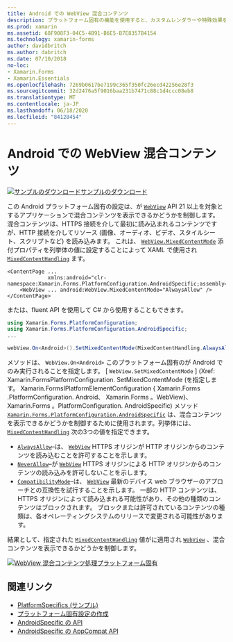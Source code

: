 ```yaml
---
title: Android での WebView 混合コンテンツ
description: プラットフォーム固有の機能を使用すると、カスタムレンダラーや特殊効果を実装することなく、特定のプラットフォームでのみ使用できる機能を使用できます。 この記事では、API 21 以上を対象とするアプリケーションで WebView に混合コンテンツを表示する Android プラットフォーム固有のを使用する方法について説明します。
ms.prod: xamarin
ms.assetid: 68F908F3-04C5-4B91-B6E5-B7E8357B4154
ms.technology: xamarin-forms
author: davidbritch
ms.author: dabritch
ms.date: 07/10/2018
no-loc:
- Xamarin.Forms
- Xamarin.Essentials
ms.openlocfilehash: 7269b0617be7199c365f350fc26ecd42256e28f3
ms.sourcegitcommit: 32d2476a5f9016baa231b7471c88c1d4ccc08eb8
ms.translationtype: MT
ms.contentlocale: ja-JP
ms.lasthandoff: 06/18/2020
ms.locfileid: "84128454"
---
```

# <a name="webview-mixed-content-on-android"></a>Android での WebView 混合コンテンツ

[![サンプルのダウンロード](~/media/shared/download.png)サンプルのダウンロード](https://docs.microsoft.com/samples/xamarin/xamarin-forms-samples/userinterface-platformspecifics)

この Android プラットフォーム固有の設定は、が [`WebView`](xref:Xamarin.Forms.WebView) API 21 以上を対象とするアプリケーションで混合コンテンツを表示できるかどうかを制御します。 混合コンテンツは、HTTPS 接続を介して最初に読み込まれるコンテンツですが、HTTP 接続を介してリソース (画像、オーディオ、ビデオ、スタイルシート、スクリプトなど) を読み込みます。 これは、 [`WebView.MixedContentMode`](xref:Xamarin.Forms.PlatformConfiguration.AndroidSpecific.WebView.MixedContentModeProperty) 添付プロパティを列挙体の値に設定することによって XAML で使用され [`MixedContentHandling`](xref:Xamarin.Forms.PlatformConfiguration.AndroidSpecific.MixedContentHandling) ます。

```xaml
<ContentPage ...
             xmlns:android="clr-namespace:Xamarin.Forms.PlatformConfiguration.AndroidSpecific;assembly=Xamarin.Forms.Core">
    <WebView ... android:WebView.MixedContentMode="AlwaysAllow" />
</ContentPage>
```

または、fluent API を使用して C# から使用することもできます。

```csharp
using Xamarin.Forms.PlatformConfiguration;
using Xamarin.Forms.PlatformConfiguration.AndroidSpecific;
...

webView.On<Android>().SetMixedContentMode(MixedContentHandling.AlwaysAllow);
```

メソッドは、 `WebView.On<Android>` このプラットフォーム固有のが Android でのみ実行されることを指定します。 [ `WebView.SetMixedContentMode` ] (Xref: Xamarin.FormsPlatformConfiguration. SetMixedContentMode (を指定します。 Xamarin.FormsIPlatformElementConfiguration { Xamarin.Forms .PlatformConfiguration. Android、 Xamarin.Forms 。WebView}、 Xamarin.Forms 。PlatformConfiguration. AndroidSpecific) メソッド [`Xamarin.Forms.PlatformConfiguration.AndroidSpecific`](xref:Xamarin.Forms.PlatformConfiguration.AndroidSpecific) は、混合コンテンツを表示できるかどうかを制御するために使用されます。列挙体には、 [`MixedContentHandling`](xref:Xamarin.Forms.PlatformConfiguration.AndroidSpecific.MixedContentHandling) 次の3つの値を指定できます。

- [`AlwaysAllow`](xref:Xamarin.Forms.PlatformConfiguration.AndroidSpecific.MixedContentHandling.AlwaysAllow)–は、 [`WebView`](xref:Xamarin.Forms.WebView) HTTPS オリジンが HTTP オリジンからのコンテンツを読み込むことを許可することを示します。
- [`NeverAllow`](xref:Xamarin.Forms.PlatformConfiguration.AndroidSpecific.MixedContentHandling.NeverAllow)–が [`WebView`](xref:Xamarin.Forms.WebView) HTTPS オリジンによる HTTP オリジンからのコンテンツの読み込みを許可しないことを示します。
- [`CompatibilityMode`](xref:Xamarin.Forms.PlatformConfiguration.AndroidSpecific.MixedContentHandling.CompatibilityMode)–は、 [`WebView`](xref:Xamarin.Forms.WebView) 最新のデバイス web ブラウザーのアプローチとの互換性を試行することを示します。 一部の HTTP コンテンツは、HTTPS オリジンによって読み込まれる可能性があり、その他の種類のコンテンツはブロックされます。 ブロックまたは許可されているコンテンツの種類は、各オペレーティングシステムのリリースで変更される可能性があります。

結果として、指定された [`MixedContentHandling`](xref:Xamarin.Forms.PlatformConfiguration.AndroidSpecific.MixedContentHandling) 値がに適用され [`WebView`](xref:Xamarin.Forms.WebView) 、混合コンテンツを表示できるかどうかを制御します。

[![WebView 混合コンテンツ処理プラットフォーム固有](webview-mixed-content-images/webview-mixedcontent.png "WebView 混合コンテンツ処理プラットフォーム固有")](webview-mixed-content-images/webview-mixedcontent-large.png#lightbox "WebView 混合コンテンツ処理プラットフォーム固有")

## <a name="related-links"></a>関連リンク

- [PlatformSpecifics (サンプル)](https://docs.microsoft.com/samples/xamarin/xamarin-forms-samples/userinterface-platformspecifics)
- [プラットフォーム固有設定の作成](~/xamarin-forms/platform/platform-specifics/index.md#creating-platform-specifics)
- [AndroidSpecific の API](xref:Xamarin.Forms.PlatformConfiguration.AndroidSpecific)
- [AndroidSpecific の AppCompat API](xref:Xamarin.Forms.PlatformConfiguration.AndroidSpecific.AppCompat)
